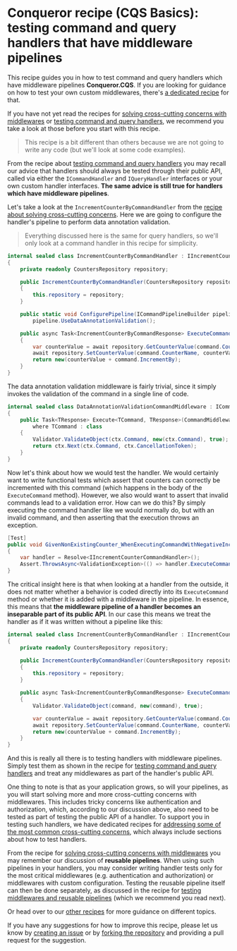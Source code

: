 # Conqueror recipe (CQS Basics): testing command and query handlers that have middleware pipelines

This recipe guides you in how to test command and query handlers which have middleware pipelines **Conqueror.CQS**. If you are looking for guidance on how to test your own custom middlewares, there's [a dedicated recipe](../testing-middlewares#readme) for that.

If you have not yet read the recipes for [solving cross-cutting concerns with middlewares](../solving-cross-cutting-concerns#readme) or [testing command and query handlers](../testing-handlers#readme), we recommend you take a look at those before you start with this recipe.

> This recipe is a bit different than others because we are not going to write any code (but we'll look at some code examples).

From the recipe about [testing command and query handlers](../testing-handlers#readme) you may recall our advice that handlers should always be tested through their public API, called via either the `ICommandHandler` and `IQueryHandler` interfaces or your own custom handler interfaces. **The same advice is still true for handlers which have middleware pipelines**.

Let's take a look at the `IncrementCounterByCommandHandler` from the [recipe about solving cross-cutting concerns](../solving-cross-cutting-concerns#readme). Here we are going to configure the handler's pipeline to perform data annotation validation.

> Everything discussed here is the same for query handlers, so we'll only look at a command handler in this recipe for simplicity.

```cs
internal sealed class IncrementCounterByCommandHandler : IIncrementCounterByCommandHandler, IConfigureCommandPipeline
{
    private readonly CountersRepository repository;

    public IncrementCounterByCommandHandler(CountersRepository repository)
    {
        this.repository = repository;
    }

    public static void ConfigurePipeline(ICommandPipelineBuilder pipeline) => 
        pipeline.UseDataAnnotationValidation();

    public async Task<IncrementCounterByCommandResponse> ExecuteCommand(IncrementCounterByCommand command, CancellationToken cancellationToken = default)
    {
        var counterValue = await repository.GetCounterValue(command.CounterName);
        await repository.SetCounterValue(command.CounterName, counterValue + command.IncrementBy);
        return new(counterValue + command.IncrementBy);
    }
}
```

The data annotation validation middleware is fairly trivial, since it simply invokes the validation of the command in a single line of code.

```cs
internal sealed class DataAnnotationValidationCommandMiddleware : ICommandMiddleware
{
    public Task<TResponse> Execute<TCommand, TResponse>(CommandMiddlewareContext<TCommand, TResponse> ctx)
        where TCommand : class
    {
        Validator.ValidateObject(ctx.Command, new(ctx.Command), true);
        return ctx.Next(ctx.Command, ctx.CancellationToken);
    }
}
```

Now let's think about how we would test the handler. We would certainly want to write functional tests which assert that counters can correctly be incremented with this command (which happens in the body of the `ExecuteCommand` method). However, we also would want to assert that invalid commands lead to a validation error. How can we do this? By simply executing the command handler like we would normally do, but with an invalid command, and then asserting that the execution throws an exception.

```cs
[Test]
public void GivenNonExistingCounter_WhenExecutingCommandWithNegativeIncrementBy_ValidationExceptionIsThrown()
{
    var handler = Resolve<IIncrementCounterCommandHandler>();
    Assert.ThrowsAsync<ValidationException>(() => handler.ExecuteCommand(new(TestCounterName, -1)));
}
```

The critical insight here is that when looking at a handler from the outside, it does not matter whether a behavior is coded directly into its `ExecuteCommand` method or whether it is added with a middleware in the pipeline. In essence, this means that **the middleware pipeline of a handler becomes an inseparable part of its public API**. In our case this means we treat the handler as if it was written without a pipeline like this:

```cs
internal sealed class IncrementCounterByCommandHandler : IIncrementCounterByCommandHandler
{
    private readonly CountersRepository repository;

    public IncrementCounterByCommandHandler(CountersRepository repository)
    {
        this.repository = repository;
    }

    public async Task<IncrementCounterByCommandResponse> ExecuteCommand(IncrementCounterByCommand command, CancellationToken cancellationToken = default)
    {
        Validator.ValidateObject(command, new(command), true);

        var counterValue = await repository.GetCounterValue(command.CounterName);
        await repository.SetCounterValue(command.CounterName, counterValue + command.IncrementBy);
        return new(counterValue + command.IncrementBy);
    }
}
```

And this is really all there is to testing handlers with middleware pipelines. Simply test them as shown in the recipe for [testing command and query handlers](../testing-handlers#readme) and treat any middlewares as part of the handler's public API.

One thing to note is that as your application grows, so will your pipelines, as you will start solving more and more cross-cutting concerns with middlewares. This includes tricky concerns like authentication and authorization, which, according to our discussion above, also need to be tested as part of testing the public API of a handler. To support you in testing such handlers, we have dedicated recipes for [addressing some of the most common cross-cutting concerns](../../../../README.md#cqs-cross-cutting-concerns), which always include sections about how to test handlers.

From the recipe for [solving cross-cutting concerns with middlewares](../solving-cross-cutting-concerns#readme) you may remember our discussion of **reusable pipelines**. When using such pipelines in your handlers, you may consider writing handler tests only for the most critical middlewares (e.g. authentication and authorization) or middlewares with custom configuration. Testing the reusable pipeline itself can then be done separately, as discussed in the recipe for [testing middlewares and reusable pipelines](../testing-middlewares#readme) (which we recommend you read next).

Or head over to our [other recipes](../../../../../..#recipes) for more guidance on different topics.

If you have any suggestions for how to improve this recipe, please let us know by [creating an issue](https://github.com/MrWolfZ/Conqueror/issues/new?template=recipe-improvement-suggestion.md&title=[recipes.cqs.basics.testing-handlers-with-pipelines]%20...) or by [forking the repository](https://github.com/MrWolfZ/Conqueror/fork) and providing a pull request for the suggestion.

